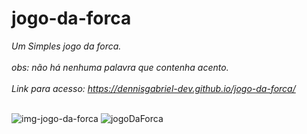 # jogo-da-forca
*Um Simples jogo da forca.<br><br>
obs: não há nenhuma palavra que contenha acento.<br><br>
Link para acesso: https://dennisgabriel-dev.github.io/jogo-da-forca/
<br><br>*


![img-jogo-da-forca](https://user-images.githubusercontent.com/98679284/180927847-6eca17a1-cd12-41a8-b6b5-20a94871698c.png)
![jogoDaForca](https://user-images.githubusercontent.com/98679284/187261746-8734f383-883b-4006-823b-5c13c00c2248.png)
